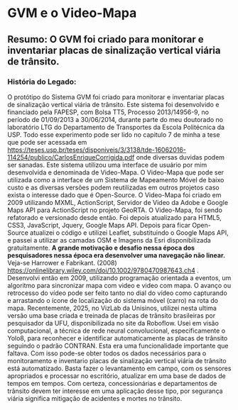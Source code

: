# **GVM e o Video-Mapa**
## **Resumo: O GVM foi criado para monitorar e inventariar placas de sinalização vertical viária de trânsito.**
### **História do Legado:**
O protótipo do Sistema GVM foi criado para monitorar e inventariar placas de sinalização vertical viária de trânsito. 
Este sistema foi desenvolvido e financiado  pela FAPESP, com Bolsa TT5, Processo 2013/14956-9, no período de 01/09/2013 a 30/06/2014,  durante parte do meu doutorado no laboratório LTG do Departamento de Transportes da Escola Politécnica da USP. 
Todo esse experimento pode ser lido no capitulo 7 de minha a tese que  pode ser acessada em  https://teses.usp.br/teses/disponiveis/3/3138/tde-16062016-114254/publico/CarlosEnriqueCorrigida.pdf onde diversas duvidas podem ser sanadas.
Este sistema utilizou uma interface de usuário por mim desenvolvida e denominada de Video-Mapa. 
O Video-Mapa que pode ser utilizada como a interface de um Sistema de Mapeamento Móvel de baixo custo e as diversas versões podem reutilizadas em outros projetos caso exista o interesse dado que é Open-Source. 
O Video-Mapa foi criado  em 2009 utilizando  MXML, ActionScript, Servidor de Video da Adobe e Google Maps API para ActionScript no projeto GeoRTA. 
O Video-Mapa, foi sendo refatorado e versionado desde então. 
Foi depois atualizado para HTML5, CSS3, JavaScript, Jquery, Google Maps API. 
Depois para ficar Open-Source atualizei o código e utilizei Leaflet, substituindo o Google Maps API, e passei a utilizar as camadas OSM e Imagens da Esri disponibilizada gratuitamente. 
**A grande motivação e desafio nessa época dos pesquisadores nessa época era desenvolver uma navegação não linear.** Veja-se Harrower e Fabrikant. (2008) https://onlinelibrary.wiley.com/doi/10.1002/9780470987643.ch4 . 
Desenvolvi então em 2009, utilizando programação orientada a eventos, um algoritmo para sincronizar mapa com video e video com mapa. 
O avanço ou retrocesso do vídeo pode ser feito tanto no dial do vídeo como capturando e arrastando o ícone de localização do sistema móvel (carro) na rota do mapa. 
Recentemente, 2025, no VizLab da Unisinos, utilizei nesta ultima versão uma base criada e treinada de placas de trânsito brasileiras por pesquisador da UFU, disponibilizada no site da Roboflow. 
Usei em visão computacional, a técnica de rede neural convolucional, especificamente o Yolo8, para reconhecer e identificar automaticamente as placas de trânsito seguindo o padrão CONTRAN. 
Esta era uma funcionalidade importante que faltava. 
Com isso pode-se obter todos os dados necessários para o monitoramento e inventario placas de sinalização vertical viária de trânsito está automatizado. 
Basta fazer o levantamento em campo, com os sensores apropriados e processar no escritório, atualizar em uma base de dados de tempos em tempos. 
Com certeza, concessionárias e departamentos de trânsito devem ter interesse em uma aplicação desse tipo, por segurança viária significa mitigação de acidentes e mortes no trânsito.





